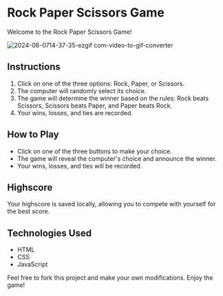 # Rock Paper Scissors Game

Welcome to the Rock Paper Scissors Game!

![2024-06-0714-37-35-ezgif com-video-to-gif-converter](https://github.com/kaciakk/rock-paper-scissors-2/assets/95936444/34db866b-6c65-487e-82b1-5eede04c59f1)


## Instructions

1. Click on one of the three options: Rock, Paper, or Scissors.
2. The computer will randomly select its choice.
3. The game will determine the winner based on the rules: Rock beats Scissors, Scissors beats Paper, and Paper beats Rock.
4. Your wins, losses, and ties are recorded.

## How to Play

- Click on one of the three buttons to make your choice.
- The game will reveal the computer's choice and announce the winner.
- Your wins, losses, and ties will be recorded.


## Highscore

Your highscore is saved locally, allowing you to compete with yourself for the best score.

## Technologies Used

- HTML
- CSS
- JavaScript

Feel free to fork this project and make your own modifications. Enjoy the game!



